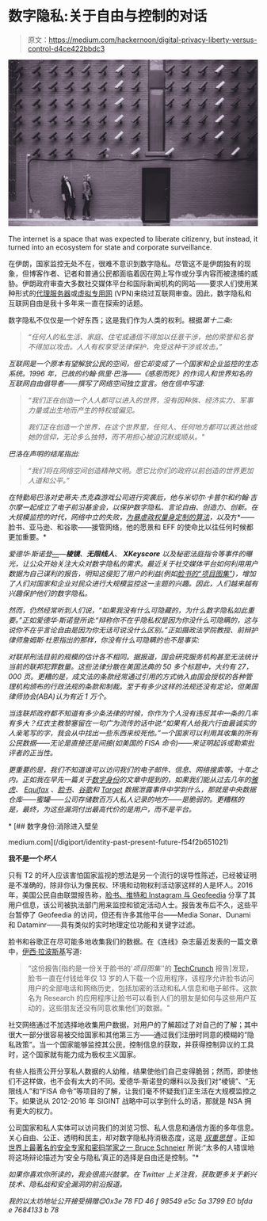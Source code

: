 # 数字隐私:关于自由与控制的对话

> 原文：<https://medium.com/hackernoon/digital-privacy-liberty-versus-control-d4ce422bbdc3>

![](img/d7de27ac15aebadcb5e77e0fcba87c71.png)

The internet is a space that was expected to liberate citizenry, but instead, it turned into an ecosystem for state and corporate surveillance.

在伊朗，国家监控无处不在，很难不意识到数字隐私。尽管这不是伊朗独有的现象，但博客作者、记者和普通公民都面临着因在网上写作或分享内容而被逮捕的威胁。伊朗政府审查大多数社交媒体平台和国际新闻机构的网站——要求人们使用某种形式的[代理服务器](https://en.wikipedia.org/wiki/Proxy_server)或[虚拟专用网](https://en.wikipedia.org/wiki/Virtual_private_network) (VPN)来绕过互联网审查。因此，数字隐私和互联网自由是我十多年来一直在探索的话题。

数字隐私不仅仅是一个好东西；这是我们作为人类的权利。根据*第十二条*[](http://www.un.org/en/universal-declaration-human-rights/)**:**

> *“任何人的私生活、家庭、住宅或通信不得加以任意干涉，他的荣誉和名誉不得加以攻击。人人有权享受法律保护，免受这种干涉或攻击。”*

*互联网是一个原本有望解放公民的空间，但它却变成了一个国家和企业监控的生态系统。1996 年，已故的约翰·佩里·巴洛——《感恩而死》的作词人和世界知名的互联网自由倡导者——撰写了网络空间独立宣言。他在信中写道:*

> *“我们正在创造一个人人都可以进入的世界，没有因种族、经济实力、军事力量或出生地而产生的特权或偏见。*
> 
> *我们正在创造一个世界，在这个世界里，任何人、任何地方都可以表达他或她的信仰，无论多么独特，而不用担心被迫沉默或顺从。"*

*巴洛在声明的结尾指出:*

> *“我们将在网络空间创造精神文明。愿它比你们的政府以前创造的世界更加人道和公平。”*

*在特勤局巴洛对史蒂夫·杰克森游戏公司进行突袭后，他与米切尔·卡普尔和约翰·吉尔摩一起成立了电子前沿基金会，以保护数字隐私、言论自由、创造力、创新。在大规模监控的时代，网络中立的失败，[为暴虐政权量身定制的算法](https://www.theguardian.com/world/2018/aug/02/google-working-on-censored-search-engine-for-china)，以及*方*——脸书、亚马逊、和谷歌——接管网络，他的愿景和 EFF 的使命比以往任何时候都更加重要。*

*爱德华·斯诺登[—](https://twitter.com/snowden)—**棱镜**、**无限线人**、 **XKeyscore** 以及秘密法庭指令等事件的曝光，让公众开始关注大众对数字隐私的需求。最近关于社交媒体平台如何利用用户数据为自己谋利的报告，明知这侵犯了用户的利益(例如[脸书的“项目图集”](https://techcrunch.com/2019/01/29/facebook-project-atlas/))，增加了人们对国家和企业对民众进行大规模监控这一主题的兴趣。因此，人们越来越有兴趣保护他们的数字隐私。*

*然而，仍然经常听到人们说，“如果我没有什么可隐藏的，为什么数字隐私如此重要。”正如爱德华·斯诺登所说:“辩称你不在乎隐私权是因为你没什么可隐瞒的，这与说你不在乎言论自由是因为你无话可说没什么区别。”正如摄政法学院教授、前辩护律师詹姆斯·杜恩指出的那样，你没有什么可隐瞒的也不是事实:*

*对联邦刑法目前的规模的估计各不相同。据报道，国会研究服务机构甚至无法统计当前的联邦犯罪数量。这些法律分散在美国法典的 50 多个标题中，大约有 27，000 页。更糟的是，成文法的条款经常通过引用的方式纳入由国会授权的各种管理机构颁布的行政法规的条款和制裁。至于有多少这样的法规还没有定论，但美国律师协会(ABA)认为有近 1 万个。*

*当连联邦政府都不知道有多少条法律的时候，你作为个人没有违反其中一条的几率有多大？红衣主教黎塞留在一句广为流传的话中说:“如果有人给我六行由最诚实的人亲笔写的字，我会从中找出一些东西来绞死他。”一个国家可以利用其收集的所有公民数据——无论是直接还是间接(如美国的 FISA 命令)——来证明起诉或勒索批评者的正当性。*

*更重要的是，我们不知道谁可以访问我们的电子邮件、信息、网络搜索等。十年之内。正如我在早先一篇关于[数字身份](/digiport/identity-past-present-future-f54f2b651021)的文章中提到的，如果我们能从过去几年的[雅虎](https://en.wikipedia.org/wiki/Yahoo!_data_breaches)、 [Equifax](https://www.nytimes.com/interactive/2017/your-money/equifax-data-breach-credit.html) 、[脸书](https://www.nytimes.com/2018/09/28/technology/facebook-hack-data-breach.html)、[谷歌](https://www.wired.com/story/google-plus-bug-52-million-users-data-exposed/)和 [Target](https://www.nbcnews.com/technology/massive-target-credit-card-breach-new-step-security-war-hackers-2D11778083) 数据泄露事件中学到什么，那就是中央数据仓库——蜜罐——公司存储数百万人私人记录的地方——是脆弱的。更糟糕的是，最终，为这些漏洞付出最高代价的是用户，而不是平台。*

*[](/digiport/identity-past-present-future-f54f2b651021) [## 数字身份:消除进入壁垒

medium.com](/digiport/identity-past-present-future-f54f2b651021) 

**我不是一个*坏人***

只有 T2 的坏人应该害怕国家监视的想法是另一个流行的误导性陈述，已经被证明是不准确的，除非你认为像民权、环境和动物权利活动家这样的人是坏人。2016 年，美国公民自由联盟报告称，[脸书、推特和 Instagram 与 Geofeedia](http://fusion.net/story/356808/facebook-twitter-instagram-geofeedia-tracking/) 分享了其用户信息，该公司被执法部门用来监控和锁定活动人士。报告发布后不久，这些平台暂停了 Geofeedia 的访问，但还有许多其他平台——Media Sonar、Dunami 和 Dataminr——具有类似的实时地理定位功能和关键字过滤。

脸书和谷歌正在尽可能多地收集我们的数据。在《连线》杂志最近发表的一篇文章中，[伊西·拉波斯基](https://www.wired.com/story/facebook-research-app-lessons/?utm_source=twitter&utm_campaign=wired&utm_brand=wired&utm_social-type=owned&mbid=social_twitter&utm_medium=social)写道:

> “这份报告[指的是一份关于脸书的'*项目图集'*'的 [TechCrunch](https://techcrunch.com/2019/01/29/facebook-project-atlas/) 报告]发现，脸书一直在付钱给年仅 13 岁的人下载一个应用程序，该程序允许脸书访问用户的全部电话和网络历史，包括加密的活动和私人信息和电子邮件。这款名为 Research 的应用程序让脸书可以看到人们的朋友是如何与这些用户互动的，这些朋友还没有同意收集他们的数据。"

社交网络通过不加选择地收集用户数据，对用户的了解超过了对自己的了解；其中很大一部分很容易被交给国家和其他第三方——通过我们注册时同意的模糊的“隐私政策”。当一个国家能够监控其公民，控制信息的获取，并获得控制异议的工具时，这个国家就有能力成为极权主义国家。

有些人指责公开分享私人数据的人幼稚，结果使他们自己变得脆弱；然而，即使他们不这样做，也不会有太大的不同。爱德华·斯诺登的爆料以及我们对“棱镜”、“无限线人”和“FISA 命令”等项目的了解，让我们毫不怀疑我们正生活在大规模监控之下。如果说从 2012-2016 年 SIGINT 战略中可以学到什么的话，那就是 NSA 拥有更大的权力。

公司国家和私人实体可以访问我们的浏览习惯、私人信息和通信方面的多年信息。关心自由、公正、透明和民主，却对数字隐私持消极态度，这是 [*双重思想*](https://en.wikipedia.org/wiki/Doublethink) 。正如[世界上最著名的安全专家和密码学家之一 Bruce Schneier](https://www.schneier.com/) 所说:“太多的人错误地将这场辩论描述为‘安全与隐私’真正的选择是自由还是控制。"* 

*如果你喜欢你所读的，我会很高兴鼓掌。在 Twitter 上关注我，获取更多关于新兴技术、隐私战和安全漏洞的前沿报道。*

*我的以太坊地址公开接受捐赠😊0x3e 78 FD 46 f 98549 e5c 5a 3799 E0 bfda e 7684133 b 78*